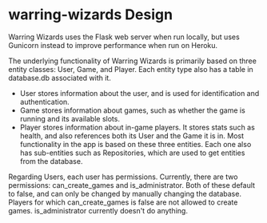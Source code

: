# warring-wizards Design

Warring Wizards uses the Flask web server when run locally, but uses Gunicorn instead to improve performance when run on Heroku.
  
The underlying functionality of Warring Wizards is primarily based on three entity classes: User, Game, and Player. Each entity type also has a table in database.db associated with it. 
* User stores information about the user, and is used for identification and authentication.
* Game stores information about games, such as whether the game is running and its available slots.
* Player stores information about in-game players. It stores stats such as health, and also references both its User and the Game it is in.
Most functionality in the app is based on these three entities. Each one also has sub-entities such as Repositories, which are used to get entities from the database.

Regarding Users, each user has permissions. Currently, there are two permissions: can_create_games and is_administrator. Both of these default to false, and can only be changed by manually changing the database.
Players for which can_create_games is false are not allowed to create games.
is_administrator currently doesn't do anything.
